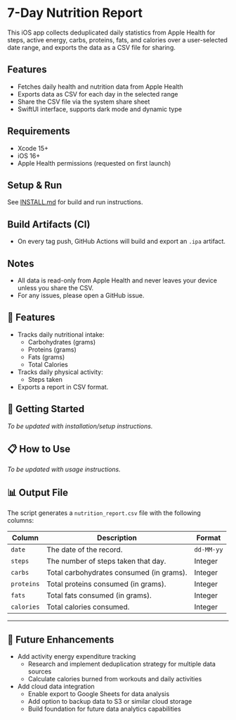 # 7-Day Nutrition Report

This iOS app collects deduplicated daily statistics from Apple Health for steps, active energy, carbs, proteins, fats, and calories over a user-selected date range, and exports the data as a CSV file for sharing.

## Features
- Fetches daily health and nutrition data from Apple Health
- Exports data as CSV for each day in the selected range
- Share the CSV file via the system share sheet
- SwiftUI interface, supports dark mode and dynamic type

## Requirements
- Xcode 15+
- iOS 16+
- Apple Health permissions (requested on first launch)

## Setup & Run
See [INSTALL.md](INSTALL.md) for build and run instructions.

## Build Artifacts (CI)
- On every tag push, GitHub Actions will build and export an `.ipa` artifact.

## Notes
- All data is read-only from Apple Health and never leaves your device unless you share the CSV.
- For any issues, please open a GitHub issue.

## 🌟 Features

- Tracks daily nutritional intake:
  - Carbohydrates (grams)
  - Proteins (grams)
  - Fats (grams)
  - Total Calories
- Tracks daily physical activity:
  - Steps taken
- Exports a report in CSV format.

## 🚀 Getting Started

*To be updated with installation/setup instructions.*

## 📋 How to Use

*To be updated with usage instructions.*

## 📊 Output File

The script generates a `nutrition_report.csv` file with the following columns:

| Column   | Description                               | Format    |
|----------|-------------------------------------------|-----------|
| `date`     | The date of the record.                   | `dd-MM-yy`  |
| `steps`    | The number of steps taken that day.       | Integer   |
| `carbs`    | Total carbohydrates consumed (in grams).  | Integer     |
| `proteins` | Total proteins consumed (in grams).       | Integer     |
| `fats`     | Total fats consumed (in grams).           | Integer     |
| `calories` | Total calories consumed.                  | Integer     |

---

## 📝 Future Enhancements

- Add activity energy expenditure tracking
  - Research and implement deduplication strategy for multiple data sources
  - Calculate calories burned from workouts and daily activities
- Add cloud data integration
  - Enable export to Google Sheets for data analysis
  - Add option to backup data to S3 or similar cloud storage
  - Build foundation for future data analytics capabilities